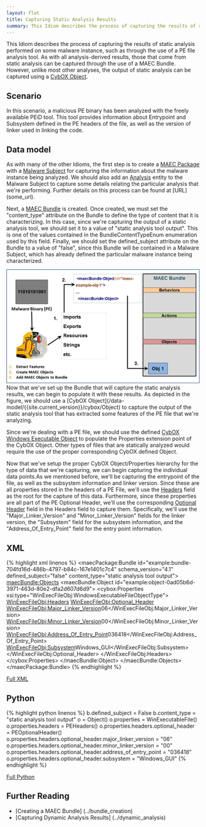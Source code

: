```yaml
---
layout: flat
title: Capturing Static Analysis Results
summary: This Idiom describes the process of capturing the results of static analysis performed on some malware instance, such as through the use of a PE file analysis tool. 
---
```


This Idiom describes the process of capturing the results of static analysis performed on some malware instance, such as through the use of a PE file analysis tool. As with all analysis-derived results, those that come from static analysis can be captured through the use of a MAEC Bundle. However, unlike most other analyses, the output of static analysis can be captured using a [CybOX Object](/data-model/{{site.current_version}}/cybox/Object).

## Scenario

In this scenario, a malicious PE binary has been analyzed with the freely available PEiD tool. This tool provides information about Entrypoint and Subsystem defined in the PE headers of the file, as well as the version of linker used in linking the code.

## Data model
As with many of the other Idioms, the first step is to create a [MAEC Package](/data-model/{{site.current_version}}/maecPackage/PackageType) with a [Malware Subject](/data-model/{{site.current_version}}/maecPackage/MalwareSubjectType) for capturing the information about the malware instance being analyzed. We should also add an [Analysis](/data-model/{{site.current_version}}/maecPackage/AnalysisType) entity to the Malware Subject to capture some details relating the particular analysis that we're performing. Further details on this process can be found at [URL] (some_url).

Next, a [MAEC Bundle](/data-model/{{site.current_version}}/maecBundle/BundleType) is created. Once created, we must set the "content_type" attribute on the Bundle to define the type of content that it is characterizing.  In this case, since we're capturing the output of a static analysis tool, we should set it to a value of "static analysis tool output". This is one of the values contained in the BundleContentTypeEnum enumeration used by this field. Finally, we should set the defined_subject attribute on the Bundle to a value of "false", since this Bundle will be contained in a Malware Subject, which has already defined the particular malware instance being characterized.

<img src="static_analysis.png" alt="Capturing Static Analysis Results in a Bundle" class="aside-text"/>
Now that we've set up the Bundle that will capture the static analysis results, we can begin to populate it with these results. As depicted in the figure, we should use a [CybOX Object](/data-model/{{site.current_version}}/cybox/Object) to capture the output of the static analysis tool that has extracted some features of the PE file that we're analyzing. 

Since we're dealing with a PE file, we should use the defined [CybOX Windows Executable Object](/data-model/{{site.current_version}}/WinExecutableFileObj/WindowsExecutableFileObjectType) to populate the Properties extension point of the CybOX Object. Other types of files that are statically analyzed would require the use of the proper corresponding CybOX defined Object.

Now that we've setup the proper CybOX Object/Properties hierarchy for the type of data that we're capturing, we can begin capturing the individual data points.As we mentioned before, we'll be capturing the entrypoint of the file, as well as the subsystem information and linker version. Since these are all properties stored in the headers of a PE File, we'll use the [Headers](/data-model/{{site.current_version}}/WinExecutableFileObj/PEHeadersType) field as the root for the capture of this data. Furthermore, since these properties are all part of the PE Optional Header, we'll use the corresponding [Optional Header](/data-model/{{site.current_version}}/WinExecutableFileObj/PEOptionalHeaderType) field in the Headers field to capture them. Specifically, we'll use the "Major_Linker_Version" and "Minor_Linker_Version" fields for the linker version, the "Subsystem" field for the subsystem information, and the "Address_Of_Entry_Point" field for the entry point information.


## XML

{% highlight xml linenos %}
    <maecPackage:Bundle id="example:bundle-704fd16d-486b-4797-b84c-167e1401c7c4" schema_version="4.1" defined_subject="false" content_type="static analysis tool output">
     <maecBundle:Objects>
      <maecBundle:Object id="example:object-0ad05b6d-3971-463d-80e2-dfa2d607d6d9">
        <cybox:Properties xsi:type="WinExecFileObj:WindowsExecutableFileObjectType">
          <WinExecFileObj:Headers>
           <WinExecFileObj:Optional_Header>
            <WinExecFileObj:Major_Linker_Version>06</WinExecFileObj:Major_Linker_Version>
            <WinExecFileObj:Minor_Linker_Version>00</WinExecFileObj:Minor_Linker_Version>
            <WinExecFileObj:Address_Of_Entry_Point>036418</WinExecFileObj:Address_Of_Entry_Point>
            <WinExecFileObj:Subsystem>Windows_GUI</WinExecFileObj:Subsystem>
           </WinExecFileObj:Optional_Header>
          </WinExecFileObj:Headers>
        </cybox:Properties>
       </maecBundle:Object>
     </maecBundle:Objects>
    </maecPackage:Bundle>
{% endhighlight %}

[Full XML](maec_static_analysis.xml)
## Python

{% highlight python linenos %}
b.defined_subject = False
b.content_type = "static analysis tool output"
o = Object()
o.properties = WinExecutableFile()
o.properties.headers = PEHeaders()
o.properties.headers.optional_header = PEOptionalHeader()
o.properties.headers.optional_header.major_linker_version = "06"
o.properties.headers.optional_header.minor_linker_version = "00"
o.properties.headers.optional_header.address_of_entry_point = "036418"
o.properties.headers.optional_header.subsystem = "Windows_GUI"
{% endhighlight %}

[Full Python](maec_static_analysis.py)

## Further Reading
* [Creating a MAEC Bundle] (../bundle_creation)
* [Capturing Dynamic Analysis Results] (../dynamic_analysis)
